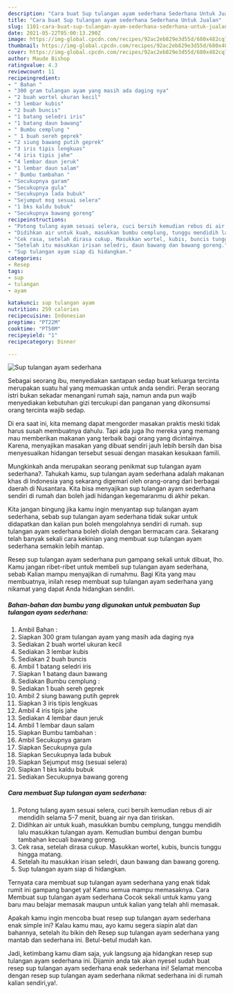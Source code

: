 ```yaml
---
description: "Cara buat Sup tulangan ayam sederhana Sederhana Untuk Jualan"
title: "Cara buat Sup tulangan ayam sederhana Sederhana Untuk Jualan"
slug: 1101-cara-buat-sup-tulangan-ayam-sederhana-sederhana-untuk-jualan
date: 2021-05-22T05:00:13.290Z
image: https://img-global.cpcdn.com/recipes/92ac2eb829e3d55d/680x482cq70/sup-tulangan-ayam-sederhana-foto-resep-utama.jpg
thumbnail: https://img-global.cpcdn.com/recipes/92ac2eb829e3d55d/680x482cq70/sup-tulangan-ayam-sederhana-foto-resep-utama.jpg
cover: https://img-global.cpcdn.com/recipes/92ac2eb829e3d55d/680x482cq70/sup-tulangan-ayam-sederhana-foto-resep-utama.jpg
author: Maude Bishop
ratingvalue: 4.3
reviewcount: 11
recipeingredient:
- " Bahan "
- "300 gram tulangan ayam yang masih ada daging nya"
- "2 buah wortel ukuran kecil"
- "3 lembar kubis"
- "2 buah buncis"
- "1 batang seledri iris"
- "1 batang daun bawang"
- " Bumbu cemplung "
- " 1 buah sereh geprek"
- "2 siung bawang putih geprek"
- "3 iris tipis lengkuas"
- "4 iris tipis jahe"
- "4 lembar daun jeruk"
- "1 lembar daun salam"
- " Bumbu tambahan "
- "Secukupnya garam"
- "Secukupnya gula"
- "Secukupnya lada bubuk"
- "Sejumput msg sesuai selera"
- "1 bks kaldu bubuk"
- "Secukupnya bawang goreng"
recipeinstructions:
- "Potong tulang ayam sesuai selera, cuci bersih kemudian rebus di air mendidih selama 5-7 menit, buang air nya dan tiriskan."
- "Didihkan air untuk kuah, masukkan bumbu cemplung, tunggu mendidih lalu masukkan tulangan ayam. Kemudian bumbui dengan bumbu tambahan kecuali bawang goreng."
- "Cek rasa, setelah dirasa cukup. Masukkan wortel, kubis, buncis tunggu hingga matang."
- "Setelah itu masukkan irisan seledri, daun bawang dan bawang goreng."
- "Sup tulangan ayam siap di hidangkan."
categories:
- Resep
tags:
- sup
- tulangan
- ayam

katakunci: sup tulangan ayam 
nutrition: 259 calories
recipecuisine: Indonesian
preptime: "PT22M"
cooktime: "PT50M"
recipeyield: "1"
recipecategory: Dinner

---
```



![Sup tulangan ayam sederhana](https://img-global.cpcdn.com/recipes/92ac2eb829e3d55d/680x482cq70/sup-tulangan-ayam-sederhana-foto-resep-utama.jpg)

Sebagai seorang ibu, menyediakan santapan sedap buat keluarga tercinta merupakan suatu hal yang memuaskan untuk anda sendiri. Peran seorang istri bukan sekadar menangani rumah saja, namun anda pun wajib menyediakan kebutuhan gizi tercukupi dan panganan yang dikonsumsi orang tercinta wajib sedap.

Di era  saat ini, kita memang dapat mengorder masakan praktis meski tidak harus susah membuatnya dahulu. Tapi ada juga lho mereka yang memang mau memberikan makanan yang terbaik bagi orang yang dicintainya. Karena, menyajikan masakan yang dibuat sendiri jauh lebih bersih dan bisa menyesuaikan hidangan tersebut sesuai dengan masakan kesukaan famili. 



Mungkinkah anda merupakan seorang penikmat sup tulangan ayam sederhana?. Tahukah kamu, sup tulangan ayam sederhana adalah makanan khas di Indonesia yang sekarang digemari oleh orang-orang dari berbagai daerah di Nusantara. Kita bisa menyajikan sup tulangan ayam sederhana sendiri di rumah dan boleh jadi hidangan kegemaranmu di akhir pekan.

Kita jangan bingung jika kamu ingin menyantap sup tulangan ayam sederhana, sebab sup tulangan ayam sederhana tidak sukar untuk didapatkan dan kalian pun boleh mengolahnya sendiri di rumah. sup tulangan ayam sederhana boleh diolah dengan bermacam cara. Sekarang telah banyak sekali cara kekinian yang membuat sup tulangan ayam sederhana semakin lebih mantap.

Resep sup tulangan ayam sederhana pun gampang sekali untuk dibuat, lho. Kamu jangan ribet-ribet untuk membeli sup tulangan ayam sederhana, sebab Kalian mampu menyajikan di rumahmu. Bagi Kita yang mau membuatnya, inilah resep membuat sup tulangan ayam sederhana yang nikamat yang dapat Anda hidangkan sendiri.

<!--inarticleads1-->

##### Bahan-bahan dan bumbu yang digunakan untuk pembuatan Sup tulangan ayam sederhana:

1. Ambil  Bahan :
1. Siapkan 300 gram tulangan ayam yang masih ada daging nya
1. Sediakan 2 buah wortel ukuran kecil
1. Sediakan 3 lembar kubis
1. Sediakan 2 buah buncis
1. Ambil 1 batang seledri iris
1. Siapkan 1 batang daun bawang
1. Sediakan  Bumbu cemplung :
1. Sediakan  1 buah sereh geprek
1. Ambil 2 siung bawang putih geprek
1. Siapkan 3 iris tipis lengkuas
1. Ambil 4 iris tipis jahe
1. Sediakan 4 lembar daun jeruk
1. Ambil 1 lembar daun salam
1. Siapkan  Bumbu tambahan :
1. Ambil Secukupnya garam
1. Siapkan Secukupnya gula
1. Siapkan Secukupnya lada bubuk
1. Siapkan Sejumput msg (sesuai selera)
1. Siapkan 1 bks kaldu bubuk
1. Sediakan Secukupnya bawang goreng




<!--inarticleads2-->

##### Cara membuat Sup tulangan ayam sederhana:

1. Potong tulang ayam sesuai selera, cuci bersih kemudian rebus di air mendidih selama 5-7 menit, buang air nya dan tiriskan.
1. Didihkan air untuk kuah, masukkan bumbu cemplung, tunggu mendidih lalu masukkan tulangan ayam. Kemudian bumbui dengan bumbu tambahan kecuali bawang goreng.
1. Cek rasa, setelah dirasa cukup. Masukkan wortel, kubis, buncis tunggu hingga matang.
1. Setelah itu masukkan irisan seledri, daun bawang dan bawang goreng.
1. Sup tulangan ayam siap di hidangkan.




Ternyata cara membuat sup tulangan ayam sederhana yang enak tidak rumit ini gampang banget ya! Kamu semua mampu memasaknya. Cara Membuat sup tulangan ayam sederhana Cocok sekali untuk kamu yang baru mau belajar memasak maupun untuk kalian yang telah ahli memasak.

Apakah kamu ingin mencoba buat resep sup tulangan ayam sederhana enak simple ini? Kalau kamu mau, ayo kamu segera siapin alat dan bahannya, setelah itu bikin deh Resep sup tulangan ayam sederhana yang mantab dan sederhana ini. Betul-betul mudah kan. 

Jadi, ketimbang kamu diam saja, yuk langsung aja hidangkan resep sup tulangan ayam sederhana ini. Dijamin anda tak akan nyesel sudah buat resep sup tulangan ayam sederhana enak sederhana ini! Selamat mencoba dengan resep sup tulangan ayam sederhana nikmat sederhana ini di rumah kalian sendiri,ya!.

